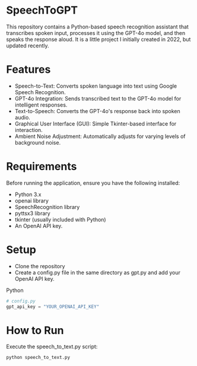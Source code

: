 # SpeechToGPT
This repository contains a Python-based speech recognition assistant that transcribes spoken input, processes it using the GPT-4o model, and then speaks the response aloud. It is a little project I initially created in 2022, but updated recently.

# Features
- Speech-to-Text: Converts spoken language into text using Google Speech Recognition.
- GPT-4o Integration: Sends transcribed text to the GPT-4o model for intelligent responses.
- Text-to-Speech: Converts the GPT-4o's response back into spoken audio.
- Graphical User Interface (GUI): Simple Tkinter-based interface for interaction.
- Ambient Noise Adjustment: Automatically adjusts for varying levels of background noise.

# Requirements
Before running the application, ensure you have the following installed:
- Python 3.x
- openai library
- SpeechRecognition library
- pyttsx3 library
- tkinter (usually included with Python)
- An OpenAI API key.

# Setup
- Clone the repository
- Create a config.py file in the same directory as gpt.py and add your OpenAI API key.

Python
```python
# config.py
gpt_api_key = "YOUR_OPENAI_API_KEY"
```

# How to Run
Execute the speech_to_text.py script:

```Bash
python speech_to_text.py
```
